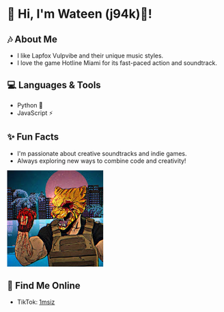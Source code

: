 
# 👋 Hi, I'm Wateen (j94k)🐺!

## 🎶 About Me
- I like Lapfox Vulpvibe and their unique music styles.
- I love the game Hotline Miami for its fast-paced action and soundtrack.

## 💻 Languages & Tools
- Python 🐍
- JavaScript ⚡

## ✨ Fun Facts
- I'm passionate about creative soundtracks and indie games.
- Always exploring new ways to combine code and creativity!

![image alt](https://github.com/j94k/j94k/blob/dd01bf075139150979824a70524e8a4ec1601951/download%20(3).jpg)

## 📱 Find Me Online
- TikTok: [1msiz](https://www.tiktok.com/@1msiz)


  
